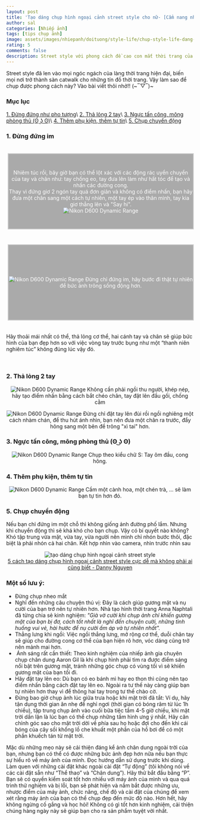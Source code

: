 ```yaml
---
layout: post
title: 'Tạo dáng chụp hình ngoại cảnh street style cho nữ- [Cẩm nang nhiếp ảnh]'
author: sal
categories: [Nhiếp ảnh]
tags: [tips chụp ảnh]
image: assets/images/nhiepanh/doituong/style-life/chup-style-life-dang-005.jpg
rating: 5
comments: false
description: Street style với phong cách đề cao con mắt thời trang của người mặc vẫn luôn là xu hướng hot của đại đa số giới trẻ hiện nay. Nào cùng tìm hiểu một số cách để chụp với phong cách siêu ngầu này nào.
---
```


Street style đã len vào mọi ngóc ngách của làng thời trang hiện đại, biến mọi nơi trở thành sàn catwalk cho những tín đồ thời trang. Vậy làm sao để chụp được phong cách này? Vào bài viết thôi nhở!! (~‾▽‾)~

### Mục lục

[1. Đừng đứng như pho tượng](#tip1)\\
[2. Thả lỏng 2 tay](#tip2)\\
[3. Ngực tấn công, mông phòng thủ (ʘ ͜ʖ ʘ)](#tip3)\\
[4. Thêm phụ kiện, thêm tự tin](#tip4)\\
[5. Chụp chuyển động](#tip5)

<a name="tip1"></a>
<h3>1. Đừng đứng im</h3>

<!-- 2 columns offset -->
<div class="container">
  <div class="row">
    <div class="col-xs-12 col-sm-4">
      <div class="box">
        <p style="text-align:center; ">
          Nhiêm túc rồi, bây giờ bạn có thể lột xác với các động rác uyển chuyển của tay và chân như: tay chống eo, tay đưa lên làm như hất tóc để tạo và nhấn các đường cong.<br>
                    Thay vì đứng giơ 2 ngón tay quá đơn giản và không có điểm nhấn, bạn hãy đưa một chân sang một cách tự nhiên, một tay ép vào thân mình, tay kia giơ thẳng lên và "Say hi".<br>
          <img src="../../assets/images/nhiepanh/doituong/style-life/chup-style-life-dang-02.jpg" alt="Nikon D600 Dynamic Range"><br>
        </p>
      </div>
    </div>
    <div class="col-xs-12 col-sm-8">
      <div class="box">
        <p style="text-align:center; ">
          <img src="../../assets/images/nhiepanh/doituong/style-life/chup-style-life-dang-01.jpg" alt="Nikon D600 Dynamic Range">
          Đừng chỉ đứng im, hãy bước đi thật tự nhiên để bức ảnh trông sống động hơn.
        </p>
      </div>
    </div>
  </div>
</div>
<p>
Hãy thoải mái nhất có thể, thả lỏng cơ thể, hai cánh tay và chân sẽ giúp bức hình của bạn đẹp hơn so với việc vòng tay trước bụng như một “thanh niên nghiêm túc” không đúng lúc vậy đó.
</p><br>

<a name="tip2"></a>
<h3>2. Thả lỏng 2 tay</h3>
  <p style="text-align:center; ">
    <img src="../../assets/images/nhiepanh/doituong/style-life/chup-style-life-dang-03.jpg" alt="Nikon D600 Dynamic Range">
    Không cần phải ngồi thu người, khép nép, hãy tạo điểm nhấn bằng cách bắt chéo chân, tay đặt lên đầu gối, chống cằm
  </p>
  <p style="text-align:center; ">
    <img src="../../assets/images/nhiepanh/doituong/style-life/chup-style-life-dang-04.jpg" alt="Nikon D600 Dynamic Range">
    Đừng chỉ đặt tay lên đùi rồi ngồi nghiêng một cách nhàm chán, để thu hút ánh nhìn, bạn nên đưa một chân ra trước, đẩy hông sang một bên để trông "xì tai" hơn.
  </p>

<a name="tip3"></a>
<h3>3. Ngực tấn công, mông phòng thủ (ʘ ͜ʖ ʘ)</h3>
<p style="text-align:center; ">
  <img src="../../assets/images/nhiepanh/doituong/style-life/chup-style-life-dang-06.jpg" alt="Nikon D600 Dynamic Range">
  Chụp theo kiểu chữ S: Tay ôm đầu, cong hông.
</p>

<a name="tip4"></a>
<h3>4. Thêm phụ kiện, thêm tự tin</h3>
  <p style="text-align:center; ">
    <img src="../../assets/images/nhiepanh/doituong/style-life/chup-style-life-dang-07.jpg" alt="Nikon D600 Dynamic Range">
    Cầm một cành hoa, một chén trà, ... sẽ làm bạn tự tin hơn đó.
  </p>

<a name="tip5"></a>
<h3>5. Chụp chuyển động</h3>
Nếu bạn chỉ đứng im một chỗ thì không giống ảnh đường phố lắm. Nhưng khi chuyển động thì sẽ khá khó cho bạn chụp. Vậy có bí quyết nào không?
Khó tập trung vừa mặt, vừa tay, vừa người nên mình chỉ nhón bước thôi, đặc biệt là phải nhón cả hai chân. Kết hợp nhìn vào camera, nhìn trước nhìn sau<br>

<p style="text-align:center; ">
  <img src="../../assets/images/nhiepanh/doituong/style-life/tao-dang-khi-chup-hinh-ngoai-canh.gif" alt="tạo dáng chụp hình ngoại cảnh street style"><br>
  <a href="https://www.youtube.com/watch?v=KYW6cbWfO7I">5 cách tạo dáng chụp hình ngoại cảnh street style cực dễ mà không phải ai cũng biết - Danny Nguyen</a>
</p>
<!--Lưu ý-->
<h3><strong>Một số lưu &yacute;:&nbsp;</strong></h3><ul>	<li>Đừng chụp nheo mắt</li>	<li>Nghĩ đến những c&acirc;u chuyện th&uacute; vị: Đ&acirc;y l&agrave; c&aacute;ch gi&uacute;p gương mặt v&agrave; nụ cười của bạn trở n&ecirc;n tự nhi&ecirc;n hơn. Nh&agrave; tạo h&igrave;nh thời trang Anna Naphtali đ&atilde; từng chia sẻ kinh nghiệm:<em>&nbsp;&quot;Giả vờ cười khi chụp ảnh chỉ khiến gương mặt của bạn bị đơ, c&aacute;ch tốt nhất l&agrave; nghĩ đến chuyện&nbsp;cười, những t&igrave;nh huống&nbsp;vui vẻ, h&agrave;i hước để nụ cười ấm &aacute;p v&agrave; tự nhi&ecirc;n nhất&quot;.</em></li>	<li>Thẳng lưng khi ngồi: Việc ngồi thẳng lưng, mở rộng cơ thể, duỗi ch&acirc;n tay sẽ gi&uacute;p cho đường cong cơ thể của bạn hiện r&otilde; hơn, v&oacute;c d&aacute;ng cũng trở n&ecirc;n mảnh mai hơn.</li>	<li>&nbsp;&Aacute;nh s&aacute;ng rất cần thiết: Theo kinh nghiệm của nhiếp ảnh gia chuy&ecirc;n chụp ch&acirc;n dung Aaron Gil l&agrave; khi chụp h&igrave;nh phải t&igrave;m ra được điểm s&aacute;ng nổi bật tr&ecirc;n gương mặt, tr&aacute;nh những g&oacute;c chụp c&oacute; v&ugrave;ng tối v&igrave; sẽ khiến gương mặt của bạn tối đi.</li>	<li>H&atilde;y đặt tay l&ecirc;n eo: D&ugrave; bạn c&oacute; eo b&aacute;nh m&igrave; hay eo thon th&igrave; cũng n&ecirc;n tạo điểm nhấn bằng c&aacute;ch đặt tay l&ecirc;n eo. Ngo&agrave;i ra tư thế n&agrave;y c&agrave;ng gi&uacute;p bạn tự nhi&ecirc;n hơn thay v&igrave; để th&otilde;ng hai tay trong tư thế ch&agrave;o cờ.</li>	<li>Đừng bao giờ chụp ảnh l&uacute;c giữa trưa hoặc khi mặt trời đ&atilde; tắt:&nbsp;V&iacute; dụ, h&atilde;y tận dụng thời gian ăn nhẹ để nghỉ ngơi (thời gian c&oacute; b&oacute;ng r&acirc;m từ l&uacute;c 1h chiều), tập trung chụp ảnh v&agrave;o cuối bữa tiệc tầm 4-5 giờ chiều, khi mặt trời dần lặn l&agrave; l&uacute;c bạn c&oacute; thể chụp những tấm h&igrave;nh ưng &yacute; nhất. H&atilde;y căn chỉnh g&oacute;c sao cho mặt trời dời về ph&iacute;a sau họ hoặc đợi cho đến khi c&aacute;i b&oacute;ng của c&acirc;y sồi khổng lồ che khuất một phần của hồ bơi để c&oacute; một phần khuếch t&aacute;n từ mặt trời.</li></ul><p>Mặc d&ugrave; những mẹo n&agrave;y sẽ cải thiện đ&aacute;ng kể ảnh ch&acirc;n dung ngo&agrave;i trời của bạn, nhưng bạn c&oacute; thể c&oacute; được những bức ảnh đẹp hơn nữa nếu bạn thực sự hiểu r&otilde; về m&aacute;y ảnh của m&igrave;nh. Đọc hướng dẫn sử dụng trước khi d&ugrave;ng. L&agrave;m quen với những c&agrave;i đặt kh&aacute;c ngo&agrave;i c&agrave;i đặt &ldquo;Tự động&rdquo; (t&ocirc;i kh&ocirc;ng n&oacute;i về c&aacute;c c&agrave;i đặt sẵn như &ldquo;Thể thao&rdquo; v&agrave; &ldquo;Ch&acirc;n dung&rdquo;). H&atilde;y thử bắt đầu bằng &ldquo;P&rdquo;. Bạn sẽ c&oacute; quyền kiểm so&aacute;t tốt hơn nhiều với m&aacute;y ảnh của m&igrave;nh v&agrave; qua qu&aacute; tr&igrave;nh thử nghiệm v&agrave; bị lỗi, bạn sẽ ph&aacute;t hiện v&agrave; nắm bắt được những ưu, nhược điểm của m&aacute;y ảnh, chức năng, chế độ v&agrave; c&agrave;i đặt của ch&uacute;ng để xem x&eacute;t rằng m&aacute;y ảnh của bạn c&oacute; thể chụp đẹp đến mức độ n&agrave;o.&nbsp;Hơn hết, h&atilde;y kh&ocirc;ng ngừng cố gắng v&agrave; học hỏi! Kh&ocirc;ng c&oacute; g&igrave; tốt hơn kinh nghiệm, cải thiện ch&uacute;ng h&agrave;ng ng&agrave;y n&agrave;y sẽ gi&uacute;p bạn cho ra sản phẩm tuyệt vời nhất.</p>

<style>
.box {
  display: flex;
  align-items: center;
  justify-content: center;
  background: #aaa;
  margin: 20px 0;
  width: 100%;
  min-height: 200px;
  border: 2px #ccc solid;
  color: #fff;
}
.col-sm-8 {
  padding-right: 0px;
  padding-left: 0px;
}
.row {
  display: flex;
  flex-wrap: wrap;
  padding: 0 4px;
}

/* Create four equal columns that sits next to each other */
.column {
  flex: 25%;
  max-width: 25%;
  padding: 0 4px;
}

.column img {
  margin-top: 8px;
  vertical-align: middle;
  width: 100%;
}

/* Responsive layout - makes a two column-layout instead of four columns */
@media screen and (max-width: 800px) {
  .column {

    flex: 50%;
    max-width: 50%;

  }
}

/* Responsive layout - makes the two columns stack on top of each other instead of next to each other */
@media screen and (max-width: 600px) {
  .column {

    flex: 100%;
    max-width: 100%;

  }
}
/* https://codepen.io/AllThingsSmitty/pen/MyqmdM */
table {
  border: 1px solid #ccc;
  border-collapse: collapse;
  margin: 0;
  padding: 0;
  width: 100%;
  table-layout: fixed;
}

table caption {
  font-size: 1.5em;
  margin: .5em 0 .75em;
}

table tr {
  background-color: #f8f8f8;
  border: 1px solid #ddd;
  padding: .35em;
}

table th,
table td {
  padding: .625em;
  text-align: center;
}

table th {
  font-size: .85em;
  letter-spacing: .1em;
  text-transform: uppercase;
}

@media screen and (max-width: 600px) {
  table {
    border: 0;
  }

  table caption {
    font-size: 1.3em;
  }

  table thead {
    border: none;
    clip: rect(0 0 0 0);
    height: 1px;
    margin: -1px;
    overflow: hidden;
    padding: 0;
    position: absolute;
    width: 1px;
  }

  table tr {
    border-bottom: 3px solid #ddd;
    display: block;
    margin-bottom: .625em;
  }

  table td {
    border-bottom: 1px solid #ddd;
    display: block;
    font-size: .8em;
    text-align: right;
  }

  table td::before {
    /*
    * aria-label has no advantage, it won't be read inside a table
    content: attr(aria-label);
    */
    content: attr(data-label);
    float: left;
    font-weight: bold;
    text-transform: uppercase;
  }

  table td:last-child {
    border-bottom: 0;
  }
}
</style>
